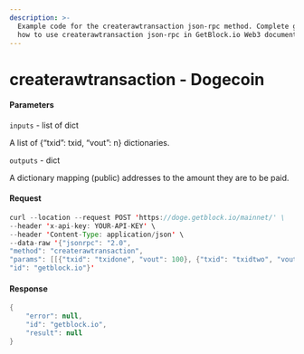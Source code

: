 ```yaml
---
description: >-
  Example code for the createrawtransaction json-rpc method. Сomplete guide on
  how to use createrawtransaction json-rpc in GetBlock.io Web3 documentation.
---
```


# createrawtransaction - Dogecoin

#### Parameters

`inputs` - list of dict

A list of {“txid”: txid, “vout”: n} dictionaries.

`outputs` - dict

A dictionary mapping (public) addresses to the amount they are to be paid.

#### Request

```java
curl --location --request POST 'https://doge.getblock.io/mainnet/' \
--header 'x-api-key: YOUR-API-KEY' \
--header 'Content-Type: application/json' \
--data-raw '{"jsonrpc": "2.0",
"method": "createrawtransaction",
"params": [[{"txid": "txidone", "vout": 100}, {"txid": "txidtwo", "vout": 10}], {"addressone": 10, "addresstwo": 100}],
"id": "getblock.io"}'
```

#### Response

```java
{
    "error": null,
    "id": "getblock.io",
    "result": null
}
```
